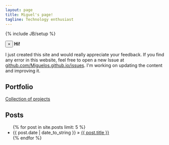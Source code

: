 ```yaml
---
layout: page
title: Miguel's page!
tagline: Technology enthusiast
---
```

{% include JB/setup %}

<div class="alert alert-block alert-info">
  <button type="button" class="close" data-dismiss="alert">&times;</button>
  <strong>Hi!</strong>
  <p>I just created this site and would really appreciate your feedback. If you find any error in this website, feel free to open a new Issue at <a href="https://github.com/Miguelos/miguelos.github.io/issues"> github.com/Miguelos.github.io/issues</a>. I'm working on updating the content and improving it.</p>
</div>

## Portfolio

<p><a href="{{ BASE_PATH }}portfolio">Collection of projects</a></p>

## Posts

<ul class="posts">
  {% for post in site.posts limit: 5 %}
    <li><span>{{ post.date | date_to_string }}</span> &raquo; <a href="{{ BASE_PATH }}{{ post.url }}" data-toggle="tooltip" title="Tags: {% for item in post.tags %}{{ item | capitalize }} {% endfor %}" >{{ post.title }}</a></li> 
  {% endfor %}
</ul>

